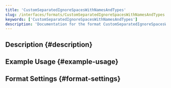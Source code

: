 ```yaml
---
title: 'CustomSeparatedIgnoreSpacesWithNamesAndTypes'
slug: /interfaces/formats/CustomSeparatedIgnoreSpacesWithNamesAndTypes
keywords: ['CustomSeparatedIgnoreSpacesWithNamesAndTypes']
description: 'Documentation for the format CustomSeparatedIgnoreSpacesWithNamesAndTypes'
---
```


## Description {#description}

## Example Usage {#example-usage}

## Format Settings {#format-settings}